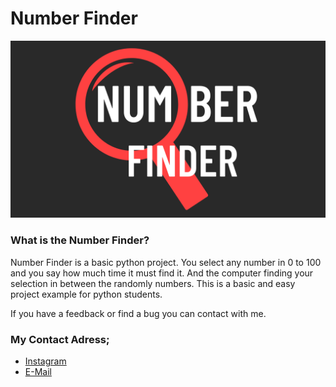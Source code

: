 # Number Finder

<img src="Number FInder.png" width="900">

### What is the Number Finder? 

Number Finder is a basic python project. 
You select any number in 0 to 100 and you say how much time it must find it. 
And the computer finding your selection in between the randomly numbers. 
This is a basic and easy project example for python students. 

If you have a feedback or find a bug you can contact with me.

### My Contact Adress;

- [Instagram](https://www.instagram.com/ard4lp/)
- [E-Mail](mailto:ard4lp+webMessage@gmail.com)
